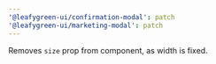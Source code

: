 ```yaml
---
'@leafygreen-ui/confirmation-modal': patch
'@leafygreen-ui/marketing-modal': patch
---
```


Removes `size` prop from component, as width is fixed.
